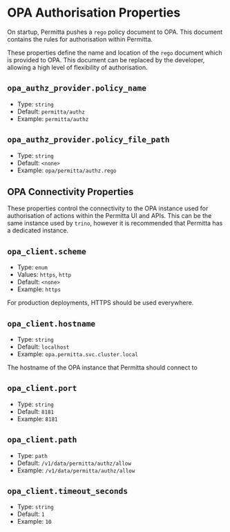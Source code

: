 # OPA Authorisation Properties

On startup, Permitta pushes a `rego` policy document to OPA. This
document contains the rules for authorisation within Permitta.

These properties define the name and location of the `rego` document
which is provided to OPA. This document can be replaced by the developer,
allowing a high level of flexibility of authorisation.

## `opa_authz_provider.policy_name`
* Type: `string`
* Default: `permitta/authz`
* Example: `permitta/authz`

## `opa_authz_provider.policy_file_path`
* Type: `string`
* Default: `<none>`
* Example: `opa/permitta/authz.rego`

## OPA Connectivity Properties
These properties control the connectivity to the OPA instance
used for authorisation of actions within the Permitta UI and APIs.
This can be the same instance used by `trino`, however it is 
recommended that Permitta has a dedicated instance.

## `opa_client.scheme`
* Type: `enum`
* Values: `https`, `http`
* Default: `<none>`
* Example: `https`

For production deployments, HTTPS should be used everywhere.

## `opa_client.hostname`
* Type: `string`
* Default: `localhost`
* Example: `opa.permitta.svc.cluster.local`

The hostname of the OPA instance that Permitta should connect to

## `opa_client.port`
* Type: `string`
* Default: `8181`
* Example: `8181`

## `opa_client.path`
* Type: `path`
* Default: `/v1/data/permitta/authz/allow`
* Example: `/v1/data/permitta/authz/allow`

## `opa_client.timeout_seconds`
* Type: `string`
* Default: `1`
* Example: `10`
